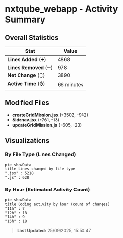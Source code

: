 # nxtqube_webapp - Activity Summary 

## Overall Statistics

| Stat                   | Value                                                             |
| ---------------------- | ----------------------------------------------------------------- |
| **Lines Added** (➕)   | 4868                                          |
| **Lines Removed** (➖) | 978                                        |
| **Net Change** (↕)    | 3890                |
| **Active Time** (⌚)   | 66 minutes |


## Modified Files
- **createGridMission.jsx** (+3502, -942)
- **Sidenav.jsx** (+761, -13)
- **updateGridMission.js** (+605, -23)

## Visualizations

### By File Type (Lines Changed)

```mermaid
pie showData
title Lines changed by file type
".jsx" : 5218
".js" : 628
```

### By Hour (Estimated Activity Count)

```mermaid
pie showData
title Coding activity by hour (count of changes)
"11h" : 7
"12h" : 18
"14h" : 9
"15h" : 18
```


> **Last Updated:** 25/09/2025, 15:50:47